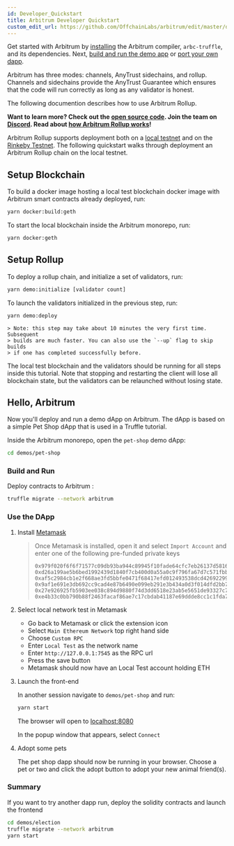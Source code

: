 ```yaml
---
id: Developer_Quickstart
title: Arbitrum Developer Quickstart
custom_edit_url: https://github.com/OffchainLabs/arbitrum/edit/master/docs/Developer_Quickstart.md
---
```


Get started with Arbitrum by [installing](Installation.md) the Arbitrum compiler,
`arbc-truffle`, and its dependencies. Next,
[build and run the demo app](#hello-arbitrum) or
[port your own dapp](Porting.md).

Arbitrum has three modes: channels, AnyTrust sidechains, and rollup. Channels and sidechains provide the AnyTrust Guarantee which ensures that the code will run correctly as long as any validator is honest.

The following documention describes how to use Arbitrum Rollup.

**Want to learn more? Check out the [open source code](https://github.com/offchainlabs/arbitrum). Join the team on [Discord](https://discord.gg/ZpZuw7p).
Read about [how Arbitrum Rollup works](https://medium.com/offchainlabs/how-arbitrum-rollup-works-39788e1ed73f)!**

Arbitrum Rollup supports deployment both on a [local testnet](Local_Blockchain.md) and on the [Rinkeby Testnet](Rinkeby.md). The following quickstart walks through deployment an Arbitrum Rollup chain on the local testnet.

## Setup Blockchain

To build a docker image hosting a local test blockchain docker image with Arbitrum smart contracts already deployed, run:

```bash
yarn docker:build:geth
```

To start the local blockchain inside the Arbitrum monorepo, run:

```bash
yarn docker:geth
```

## Setup Rollup

To deploy a rollup chain, and initialize a set of validators, run:

```bash
yarn demo:initialize [validator count]
```

To launch the validators initialized in the previous step, run:

```bash
yarn demo:deploy
```

    > Note: this step may take about 10 minutes the very first time. Subsequent
    > builds are much faster. You can also use the `--up` flag to skip builds
    > if one has completed successfully before.

The local test blockchain and the validators should be running for all steps inside this tutorial. Note that
stopping and restarting the client will lose all blockchain state, but the validators can be relaunched without losing state.

## Hello, Arbitrum

Now you'll deploy and run a demo dApp on Arbitrum. The dApp is based on
a simple Pet Shop dApp that is used in a Truffle tutorial.

Inside the Arbitrum monorepo, open the `pet-shop` demo dApp:

```bash
cd demos/pet-shop
```

### Build and Run

Deploy contracts to Arbitrum :

```bash
truffle migrate --network arbitrum
```

### Use the DApp

1. Install [Metamask](https://metamask.io/)

   > Once Metamask is installed, open it and select
   > `Import Account` and enter one of the following pre-funded private keys
   >
   > ```
   > 0x979f020f6f6f71577c09db93ba944c89945f10fade64cfc7eb26137d5816fb76
   > 0xd26a199ae5b6bed1992439d1840f7cb400d0a55a0c9f796fa67d7c571fbb180e
   > 0xaf5c2984cb1e2f668ae3fd5bbfe0471f68417efd012493538dcd42692299155b
   > 0x9af1e691e3db692cc9cad4e87b6490e099eb291e3b434a0d3f014dfd2bb747cc
   > 0x27e926925fb5903ee038c894d9880f74d3dd6518e23ab5e5651de93327c7dffa
   > 0xe4b33c0bb790b88f2463facaf86ae7c17cbdab41187e69ddde8cc1c1fda7c9ab
   > ```

2) Select local network test in Metamask

   - Go back to Metamask or click the extension icon
   - Select `Main Ethereum Network` top right hand side
   - Choose `Custom RPC`
   - Enter `Local Test` as the network name
   - Enter `http://127.0.0.1:7545` as the RPC url
   - Press the save button
   - Metamask should now have an Local Test account holding ETH

3) Launch the front-end

   In another session navigate to `demos/pet-shop` and run:

   ```bash
   yarn start
   ```

   The browser will open to [localhost:8080](http://localhost:8080)

   In the popup window that appears, select `Connect`

4) Adopt some pets

   The pet shop dapp should now be running in your browser. Choose a pet or two
   and click the adopt button to adopt your new animal friend(s).

### Summary

If you want to try another dapp run, deploy the solidity contracts and launch the frontend

```bash
cd demos/election
truffle migrate --network arbitrum
yarn start
```
